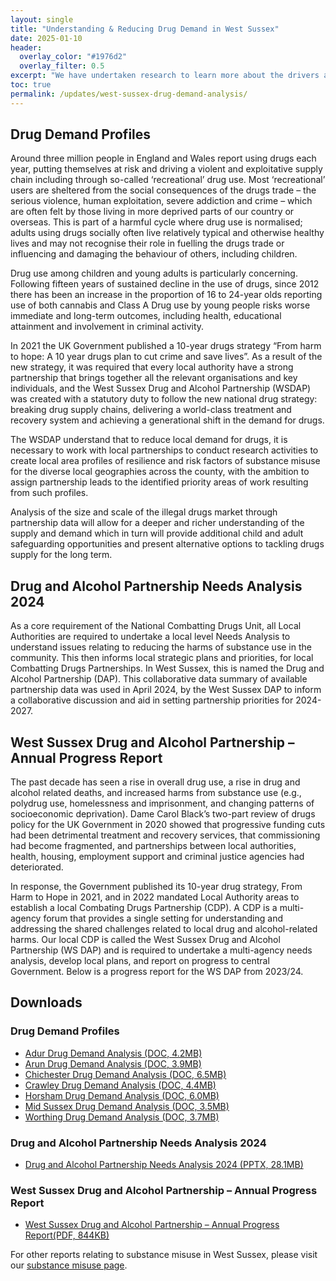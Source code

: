 ```yaml
---
layout: single
title: "Understanding & Reducing Drug Demand in West Sussex"
date: 2025-01-10
header:
  overlay_color: "#1976d2"
  overlay_filter: 0.5
excerpt: "We have undertaken research to learn more about the drivers and implications of drug demand in West Sussex."
toc: true
permalink: /updates/west-sussex-drug-demand-analysis/
---
```


## Drug Demand Profiles

Around three million people in England and Wales report using drugs each year, putting themselves at risk and driving a violent and exploitative supply chain including through so-called ‘recreational’ drug use. Most ‘recreational’ users are sheltered from the social consequences of the drugs trade – the serious violence, human exploitation, severe addiction and crime – which are often felt by those living in more deprived parts of our country or overseas. This is part of a harmful cycle where drug use is normalised; adults using drugs socially often live relatively typical and otherwise healthy lives and may not recognise their role in fuelling the drugs trade or influencing and damaging the behaviour of others, including children.

Drug use among children and young adults is particularly concerning. Following fifteen years of sustained decline in the use of drugs, since 2012 there has been an increase in the proportion of 16 to 24-year olds reporting use of both cannabis and Class A Drug use by young people risks worse immediate and long-term outcomes, including health, educational attainment and involvement in criminal activity.

In 2021 the UK Government published a 10-year drugs strategy “From harm to hope: A 10 year drugs plan to cut crime and save lives”. As a result of the new strategy, it was required that every local authority have a strong partnership that brings together all the relevant organisations and key individuals, and the West Sussex Drug and Alcohol Partnership (WSDAP) was created with a statutory duty to follow the new national drug strategy: breaking drug supply chains, delivering a world-class treatment and recovery system and achieving a generational shift in the demand for drugs. 

The WSDAP understand that to reduce local demand for drugs, it is necessary to work with local partnerships to conduct research activities to create local area profiles of resilience and risk factors of substance misuse for the diverse local geographies across the county, with the ambition to assign partnership leads to the identified priority areas of work resulting from such profiles.

Analysis of the size and scale of the illegal drugs market through partnership data will allow for a deeper and richer understanding of the supply and demand which in turn will provide additional child and adult safeguarding opportunities and present alternative options to tackling drugs supply for the long term.

## Drug and Alcohol Partnership Needs Analysis 2024

As a core requirement of the National Combatting Drugs Unit, all Local Authorities are required to undertake a local level Needs Analysis to understand issues relating to reducing the harms of substance use in the community. This then informs local strategic plans and priorities, for local Combatting Drugs Partnerships. In West Sussex, this is named the Drug and Alcohol Partnership (DAP).  This collaborative data summary of available partnership data was used in April 2024, by the West Sussex DAP to inform a collaborative discussion and aid in setting partnership priorities for 2024-2027.

## West Sussex Drug and Alcohol Partnership – Annual Progress Report

The past decade has seen a rise in overall drug use, a rise in drug and alcohol related deaths, and increased harms from substance use (e.g., polydrug use, homelessness and imprisonment, and changing patterns of socioeconomic deprivation). Dame Carol Black’s two-part review of drugs policy for the UK Government in 2020 showed that progressive funding cuts had been detrimental treatment and recovery services, that commissioning had become fragmented, and partnerships between local authorities, health, housing, employment support and criminal justice agencies had deteriorated. 

In response, the Government published its 10-year drug strategy, From Harm to Hope in 2021, and in 2022 mandated Local Authority areas to establish a local Combating Drugs Partnership (CDP). A CDP is a multi-agency forum that provides a single setting for understanding and addressing the shared challenges related to local drug and alcohol-related harms. Our local CDP is called the West Sussex Drug and Alcohol Partnership (WS DAP) and is required to undertake a multi-agency needs analysis, develop local plans, and report on progress to central Government. Below is a progress report for the WS DAP from 2023/24.

## Downloads
### Drug Demand Profiles
+ [Adur Drug Demand Analysis (DOC, 4.2MB)](/assets/living-well/Adur_-_Access.docx)
+ [Arun Drug Demand Analysis (DOC, 3.9MB)](/assets/living-well/Arun_-_Access.docx)
+ [Chichester Drug Demand Analysis (DOC, 6.5MB)](/assets/living-well/Chichester_access.docx)
+ [Crawley Drug Demand Analysis (DOC, 4.4MB)](/assets/living-well/Crawley_access.docx)
+ [Horsham Drug Demand Analysis (DOC, 6.0MB)](/assets/living-well/Horsham_access.docx)
+ [Mid Sussex Drug Demand Analysis (DOC, 3.5MB)](/assets/living-well/Mid_Sussex_access.docx)
+ [Worthing Drug Demand Analysis (DOC, 3.7MB)](/assets/living-well/Worthing_access.docx)

### Drug and Alcohol Partnership Needs Analysis 2024
+ [Drug and Alcohol Partnership Needs Analysis 2024 (PPTX, 28.1MB)](/assets/living-well/Drug_and_Alcohol_Partnership_-_Needs_Analysis_2024_-_Final.pptx)

### West Sussex Drug and Alcohol Partnership – Annual Progress Report
+ [West Sussex Drug and Alcohol Partnership – Annual Progress Report(PDF, 844KB)](/assets/living-well/West_Sussex_Drug_and_Alcohol_Partnership_-_Annual_Progress_Report_-_October_2024.pdf)

For other reports relating to substance misuse in West Sussex, please visit our [substance misuse page](/reports/subject-specific-needs-assessments/substance-misuse/). 

